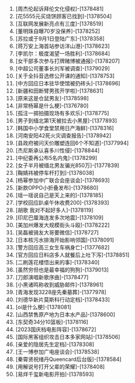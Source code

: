 
1. [周杰伦起诉拜伦文化侵权]-[1378481]
1. [花5555元买烧饼顾客已找到]-[1378504]
1. [互联网发展新亮点有三度]-[1378519]
1. [董明珠自曝70岁没保养]-[1378252]
1. [苏拉或于9月1日登陆广东]-[1378358]
1. [蒋万安上海首站参访洋山港]-[1378623]
1. [李凯尔：极度渴望一场胜利]-[1378684]
1. [女干部多次参与打牌赌博被通报]-[1378207]
1. [中超公司董事长刘军被调查]-[1379029]
1. [关于全抖音选修公开课的通知]-[1378753]
1. [中方回应日本驻华使馆被扔砖头]-[1378696]
1. [新疆和田断臂男孩开学啦]-[1378631]
1. [原来这是仓鼠男友]-[1378598]
1. [非常杨幂是什么梗]-[1376780]
1. [孤注一掷拍摄现场有多欢乐]-[1378775]
1. [男子到缅北第1天被拉去小黑屋]-[1377893]
1. [韩国中小学食堂禁用日产海鲜]-[1378316]
1. [河南安阳42死火灾调查报告]-[1378942]
1. [县政府被问天价雕塑连回6个不知道]-[1377994]
1. [杰尼斯承认喜多川性侵]-[1378844]
1. [中纪委再公布5名内鬼]-[1378299]
1. [女子半月被缅北男友骗光850万]-[1377839]
1. [鞠婧祎被停车杆打到]-[1378038]
1. [杨幂参加中广联合会座谈会]-[1378693]
1. [新款OPPO小折叠发布]-[1378680]
1. [瑶一瑶说自己是天上来的]-[1378185]
1. [学校回应趴桌午休收费200]-[1378393]
1. [胡歌 我对不起好多人]-[1378119]
1. [印尼巴厘海连发多次地震]-[1378109]
1. [美加州爆发大规模街头斗殴]-[1378222]
1. [吴磊被骑友大哥要微信]-[1378727]
1. [日本核污水排海开始影响邻国]-[1378091]
1. [警方回应高三女生车祸身亡]-[1377682]
1. [官方回应日料店多人就餐后上吐下泻]-[1378851]
1. [二刷莲花楼悟出来的事]-[1378340]
1. [虽然穷但也是最幸福的狗狗]-[1379013]
1. [刀郎演唱新歌序曲]-[1378477]
1. [小黑诸鸣称收到威胁邮件]-[1378961]
1. [青海发现3228座先秦墓葬]-[1377978]
1. [刘德华新片莫斯科行动定档]-[1378433]
1. [oi是什么梗]-[1378081]
1. [山西禁售原产地为日本水产品]-[1378600]
1. [东契奇34分10篮板]-[1378116]
1. [2023国庆档电影阵容]-[1378672]
1. [国际黑客组织攻击日本多家网站]-[1378506]
1. [亲爱的隐居先生定档]-[1378308]
1. [王一博参加广电座谈会]-[1378538]
1. [秦霄贤祝绪丹Queencard后台版]-[1378584]
1. [用解说号打开父辈的荣耀]-[1378408]
1. [易烊千玺新电影开拍]-[1378593]